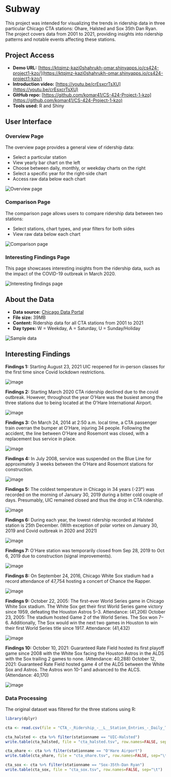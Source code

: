 # Subway
This project was intended for visualizing the trends in ridership data in three particular Chicago CTA stations: Ohare, Halsted and Sox 35th Dan Ryan. The project covers data from 2001 to 2021, providing insights into ridership patterns and notable events affecting these stations.

## Project Access

- **Demo URL:** [https://ktqjmz-kazi0shahrukh-omar.shinyapps.io/cs424-project1-kzo/](https://ktqjmz-kazi0shahrukh-omar.shinyapps.io/cs424-project1-kzo/)
- **Introduction video:** [https://youtu.be/crEsxcrTsXU](https://youtu.be/crEsxcrTsXU)
- **GitHub repo:** [https://github.com/komar41/CS-424-Project-1-kzo](https://github.com/komar41/CS-424-Project-1-kzo)
- **Tools used:** R and Shiny

## User Interface

### Overview Page
The overview page provides a general view of ridership data:
- Select a particular station
- View yearly bar chart on the left
- Choose between daily, monthly, or weekday charts on the right
- Select a specific year for the right-side chart
- Access raw data below each chart

<p>
  <img src="https://komar41.github.io/assets/img/projects/subway/overview/Overview%201.png" alt="Overview page">
</p>

### Comparison Page
The comparison page allows users to compare ridership data between two stations:
- Select stations, chart types, and year filters for both sides
- View raw data below each chart

<p>
  <img src="https://komar41.github.io/assets/img/projects/subway/overview/Overview%202.png" alt="Comparison page">
</p>


### Interesting Findings Page
This page showcases interesting insights from the ridership data, such as the impact of the COVID-19 outbreak in March 2020.

<p>
  <img src="https://komar41.github.io/assets/img/projects/subway/overview/Overview%203.png" alt="Interesting findings page">
</p>

## About the Data

- **Data source:** [Chicago Data Portal](https://data.cityofchicago.org/Transportation/CTA-Ridership-L-Station-Entries-Daily-Totals/5neh-572f/about_data)
- **File size:** 39MB
- **Content:** Ridership data for all CTA stations from 2001 to 2021
- **Day types:** W = Weekday, A = Saturday, U = Sunday/Holiday

<p>
  <img src="https://komar41.github.io/assets/img/projects/subway/data/Data%201.png" alt="Sample data">
</p>

## Interesting Findings
**Findings 1:** Starting August 23, 2021 UIC reopened for in-person classes for the first time since Covid lockdown restrictions.

![image](https://github.com/user-attachments/assets/fe7e8fd8-12e1-4f13-8365-0bc0d94c526d)


**Findings 2:** Starting March 2020 CTA ridership declined due to the covid outbreak. However, throughout the year O'Hare was the busiest among the three stations due to being located at the O'Hare International Airport.

![image](https://github.com/user-attachments/assets/0bf1dbf4-4f51-4eb6-b7db-a49db49f0add)

**Findings 3:** On March 24, 2014 at 2:50 a.m. local time, a CTA passenger train overran the bumper at O'Hare, injuring 34 people. Following the accident, the line between O'Hare and Rosemont was closed, with a replacement bus service in place.

![image](https://github.com/user-attachments/assets/d7404971-a4a2-4780-a673-049bf8911d16)

**Findings 4:** In July 2008, service was suspended on the Blue Line for approximately 3 weeks between the O’Hare and Rosemont stations for construction.

![image](https://github.com/user-attachments/assets/3f5aaef0-f2c8-44b0-b1f4-fc2c64e37df3)

**Findings 5:** The coldest temperature in Chicago in 34 years (-23°) was recorded on the morning of January 30, 2019 during a bitter cold couple of days. Presumably, UIC remained closed and thus the drop in CTA ridership.

![image](https://github.com/user-attachments/assets/c28396b0-69ea-4b7d-be22-726e40fc9af2)

**Findings 6:** During each year, the lowest ridership recorded at Halsted station is 25th December. (With exception of polar vortex on January 30, 2019 and Covid outbreak in 2020 and 2021)

![image](https://github.com/user-attachments/assets/aabc295b-e084-45c1-93d8-75d596914f5c)

**Findings 7:** O'Hare station was temporarily closed from Sep 28, 2019 to Oct 6, 2019 due to construction (signal improvements).

![image](https://github.com/user-attachments/assets/18e66da1-ddd4-49e3-afbf-1c522da6e04c)

**Findings 8:** On September 24, 2016, Chicago White Sox stadium had a record attendance of 47,754 hosting a concert of Chance the Rapper.

![image](https://github.com/user-attachments/assets/d2de204c-5c0d-407d-ba59-085ded670d0a)

**Findings 9:** October 22, 2005: The first-ever World Series game in Chicago White Sox stadium. The White Sox get their first World Series game victory since 1959, defeating the Houston Astros 5–3. Attendance: (41,206)
October 23, 2005: The stadium hosted Game 2 of the World Series. The Sox won 7–6. Additionally, The Sox would win the next two games in Houston to win their first World Series title since 1917. Attendance: (41,432)

![image](https://github.com/user-attachments/assets/f2035084-810d-4b1f-ba18-81c5c8d85dbb)

**Findings 10:** October 10, 2021: Guaranteed Rate Field hosted its first playoff game since 2008 with the White Sox facing the Houston Astros in the ALDS with the Sox trailing 2 games to none. (Attendance: 40,288)
October 12, 2021: Guaranteed Rate Field hosted game 4 of the ALDS between the White Sox and Astros. The Astros won 10-1 and advanced to the ALCS. (Attendance: 40,170)

![image](https://github.com/user-attachments/assets/8b00e3f8-8cfd-4b3e-a209-568fbff40f24)

### Data Processing

The original dataset was filtered for the three stations using R:

```R
library(dplyr)

cta <- read.csv(file = "CTA_-_Ridership_-__L__Station_Entries_-_Daily_Totals.tsv", sep = "\t", header = TRUE)

cta_halsted <- cta %>% filter(stationname == "UIC-Halsted")
write.table(cta_halsted, file = "cta_halsted.tsv", row.names=FALSE, sep="\t")

cta_ohare <- cta %>% filter(stationname == "O'Hare Airport")
write.table(cta_ohare, file = "cta_ohare.tsv", row.names=FALSE, sep="\t")

cta_sox <- cta %>% filter(stationname == "Sox-35th-Dan Ryan")
write.table(cta_sox, file = "cta_sox.tsv", row.names=FALSE, sep="\t")
